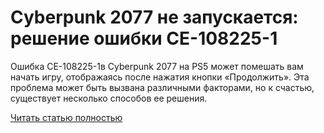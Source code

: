 # Cyberpunk 2077 не запускается: решение ошибки CE-108225-1



Ошибка CE-108225-1в Cyberpunk 2077 на PS5 может помешать вам начать игру, отображаясь после нажатия кнопки «Продолжить». Эта проблема может быть вызвана различными факторами, но к счастью, существует несколько способов ее решения.

[Читать статью полностью](https://xyberbara.com/gaming/ce-108225-1-cyberpunk-2077/)
